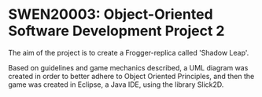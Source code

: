 # SWEN20003: Object-Oriented Software Development Project 2

The aim of the project is to create a Frogger-replica called 'Shadow Leap'.

Based on guidelines and game mechanics described, a UML diagram was created in order to better adhere to Object Oriented Principles, and then the game was created in Eclipse, a Java IDE, using the library Slick2D.
